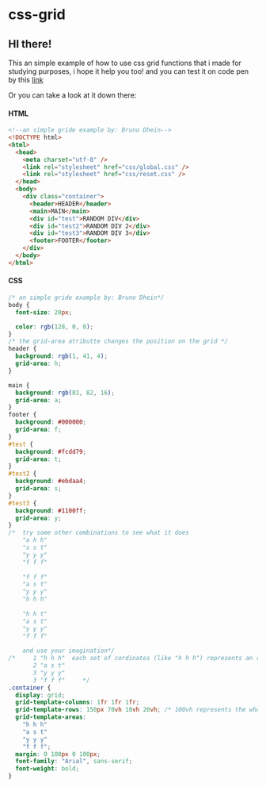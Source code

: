 <h1>css-grid</h1>
<h2>HI there!</h2>
This an simple example of how to use css grid functions that i made for studying purposes,
i hope it help you too!
and you can test it on code pen by this <a href="https://codepen.io/brunodhein/pen/vYYGqqq">link</a>

Or you can take a look at it down there:
<h4>HTML</h4>

```html
<!--an simple gride example by: Bruno Dhein-->
<!DOCTYPE html>
<html>
  <head>
    <meta charset="utf-8" />
    <link rel="stylesheet" href="css/global.css" />
    <link rel="stylesheet" href="css/reset.css" />
  </head>
  <body>
    <div class="container">
      <header>HEADER</header>
      <main>MAIN</main>
      <div id="test">RANDOM DIV</div>
      <div id="test2">RANDOM DIV 2</div>
      <div id="test3">RANDOM DIV 3</div>
      <footer>FOOTER</footer>
    </div>
  </body>
</html>
```

<h4>CSS</h4>

```css
/* an simple gride example by: Bruno Dhein*/
body {
  font-size: 20px;

  color: rgb(128, 0, 0);
}
/* the grid-area atributte changes the position on the grid */
header {
  background: rgb(1, 41, 4);
  grid-area: h;
}

main {
  background: rgb(81, 82, 16);
  grid-area: a;
}
footer {
  background: #000000;
  grid-area: f;
}
#test {
  background: #fcdd79;
  grid-area: t;
}
#test2 {
  background: #ebdaa4;
  grid-area: s;
}
#test3 {
  background: #1100ff;
  grid-area: y;
}
/*  try some other combinations to see what it does
    "a h h"
    "s s t"
    "y y y"
    "f f f"
    
    "f f f"
    "a s t"
    "y y y"
    "h h h"
    
    "h h t"
    "a s t"
    "y y y"
    "f f f"
    
    and use your imagination*/
/*     1 "h h h"  each set of cordinates (like "h h h") represents an row and each cordinate (like "h") represents an column
       2 "a s t"
       3 "y y y"
       3 "f f f"     */
.container {
  display: grid;
  grid-template-columns: 1fr 1fr 1fr;
  grid-template-rows: 150px 70vh 10vh 20vh; /* 100vh represents the whole page so each 1vh it's one part of the page and so on */
  grid-template-areas:
    "h h h"
    "a s t"
    "y y y"
    "f f f";
  margin: 0 100px 0 100px;
  font-family: "Arial", sans-serif;
  font-weight: bold;
}
```

